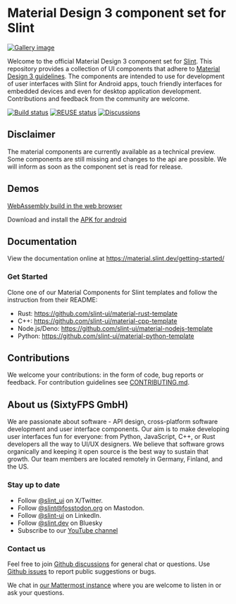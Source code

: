 <!-- Copyright © SixtyFPS GmbH <info@slint.dev> ; SPDX-License-Identifier: MIT -->

# Material Design 3 component set for Slint

[![Gallery image](https://material.slint.dev/tablet-material.webp)](examples/gallery)

Welcome to the official Material Design 3 component set for [Slint](https://slint.dev). This repository provides a collection of UI components that adhere to [Material Design 3 guidelines](https://m3.material.io/).
The components are intended to use for development of user interfaces with Slint for Android apps, touch friendly interfaces for embedded devices and even for desktop application development.
Contributions and feedback from the community are welcome.

[![Build status](https://github.com/slint-ui/material-components/actions/workflows/autofix.yaml/badge.svg)](https://github.com/slint-ui/material-components/actions/workflows/autofix.yaml)
[![REUSE status](https://api.reuse.software/badge/github.com/slint-ui/material-components)](https://api.reuse.software/info/github.com/slint-ui/material-components)
[![Discussions](https://img.shields.io/github/discussions/slint-ui/material-components)](https://github.com/slint-ui/material-components/discussions)

## Disclaimer

The material components are currently available as a technical preview. Some components are still missing and changes to the api
are possible. We will inform as soon as the component set is read for release.

## Demos

[WebAssembly build in the web browser](https://material.slint.dev/wasm/)

Download and install the [APK for android](https://material.slint.dev/apk/slint_material.apk)

## Documentation

View the documentation online at https://material.slint.dev/getting-started/

### Get Started

Clone one of our Material Components for Slint templates and follow the instruction from their README:

 - Rust: https://github.com/slint-ui/material-rust-template
 - C++: https://github.com/slint-ui/material-cpp-template
 - Node.js/Deno: https://github.com/slint-ui/material-nodejs-template
 - Python: https://github.com/slint-ui/material-python-template

## Contributions

We welcome your contributions: in the form of code, bug reports or feedback.
For contribution guidelines see [CONTRIBUTING.md](CONTRIBUTING.md).

## About us (SixtyFPS GmbH)

We are passionate about software - API design, cross-platform software
development and user interface components. Our aim is to make developing user
interfaces fun for everyone: from Python, JavaScript, C++, or Rust developers all the
way to UI/UX designers. We believe that software grows organically and keeping
it open source is the best way to sustain that growth. Our team members are
located remotely in Germany, Finland, and the US.

### Stay up to date

- Follow [@slint_ui](https://twitter.com/slint_ui) on X/Twitter.
- Follow [@slint@fosstodon.org](https://mastodon.social/@slint@fosstodon.org) on Mastodon.
- Follow [@slint-ui](https://www.linkedin.com/company/slint-ui/) on LinkedIn.
- Follow [@slint.dev](https://bsky.app/profile/slint.dev) on Bluesky
- Subscribe to our [YouTube channel](https://www.youtube.com/@Slint-UI)

### Contact us

Feel free to join [Github discussions](https://github.com/slint-ui/material-components/discussions)
for general chat or questions. Use [Github issues](https://github.com/slint-ui/material-components/issues)
to report public suggestions or bugs.

We chat in [our Mattermost instance](https://chat.slint.dev) where you are
welcome to listen in or ask your questions.
